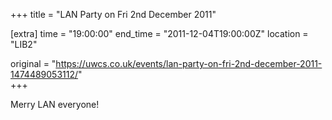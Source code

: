 +++
title = "LAN Party on Fri 2nd December 2011"

[extra]
time = "19:00:00"
end_time = "2011-12-04T19:00:00Z"
location = "LIB2"

original = "https://uwcs.co.uk/events/lan-party-on-fri-2nd-december-2011-1474489053112/"    
+++

Merry LAN everyone\!

